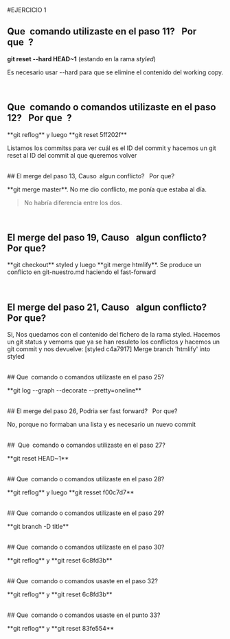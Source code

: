 #EJERCICIO 1
## Que comando utilizaste en el paso 11?  Por que ?
**git reset --hard HEAD~1** (estando en la rama _styled_)
<p>Es necesario usar --hard para que se elimine el contenido del working copy.</p>
<br>

## Que comando o comandos utilizaste en el paso 12?  Por que ?
<p>**git reflog** y luego **git reset 5ff202f**</p>
<p>Listamos los commitss para ver cuál es el ID del commit y hacemos un git reset al ID del commit al que queremos volver</p>
<br>
## El merge del paso 13, Causo algun conflicto?  Por que?
<p>**git merge master**. No me dio conflicto, me ponía que estaba al día.</p>
<blockquote>No habría diferencia entre los dos.</blockquote>
<br>

## El merge del paso 19, Causo  algun conflicto? Por que?
<p>**git checkout** styled y luego **git merge htmlify**. Se produce un conflicto en git-nuestro.md haciendo el fast-forward</p>
<br>

## El merge del paso 21, Causo  algun conflicto?  Por que?
<p>Si, Nos quedamos con el contenido del fichero de la rama styled. Hacemos un git status y vemoms que ya se han resuleto los conflictos y hacemos un git commit y nos devuelve: [styled c4a7917] Merge branch 'htmlify' into styled</p>
<br>
## Que comando o comandos utilizaste en el paso 25?
<p>**git log --graph --decorate --pretty=oneline**</p>
<br>
## El merge del paso 26, Podria ser fast forward?  Por que?
<p>No, porque no formaban una lista y es necesario un nuevo commit</p>
<br>
## Que comando o comandos utilizaste en el paso 27?
<p>**git reset HEAD~1**</p>
<br>
## Que comando o comandos utilizaste en el paso 28?
<p>**git reflog** y luego **git resset f00c7d7**</p>
<br>
## Que comando o comandos utilizaste en el paso 29?
<p>**git branch -D title**</p>
<br>
## Que comando o comandos utilizaste en el paso 30?
<p>**git reflog** y **git reset 6c8fd3b**</p>
<br>
## Que comando o comandos usaste en el paso 32?
<p>**git reflog** y **git reset 6c8fd3b**</p>
<br>
## Que comando o comandos usaste en el punto 33?
<p>**git reflog** y **git reset 83fe554**</p>
<br>
